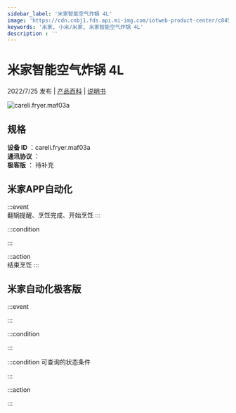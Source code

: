 ```yaml
---
sidebar_label: '米家智能空气炸锅 4L'
image: 'https://cdn.cnbj1.fds.api.mi-img.com/iotweb-product-center/c84533ac12cc90cc21a9453db09a091a_1651026903540.png?GalaxyAccessKeyId=AKVGLQWBOVIRQ3XLEW&Expires=9223372036854775807&Signature=+COc86YATqi3G5rrQR9AX2U42kw='
keywords: '米家, 小米/米家, 米家智能空气炸锅 4L'
description : ''
---
```

# 米家智能空气炸锅 4L

2022/7/25 发布 | [产品百科](https://home.mi.com/webapp/content/baike/product/index.html?model=careli.fryer.maf03a/) | [说明书](https://home.mi.com/views/introduction.html?model=careli.fryer.maf03a&region=cn)

![careli.fryer.maf03a](https://cdn.cnbj1.fds.api.mi-img.com/iotweb-product-center/c84533ac12cc90cc21a9453db09a091a_1651026903540.png?GalaxyAccessKeyId=AKVGLQWBOVIRQ3XLEW&Expires=9223372036854775807&Signature=+COc86YATqi3G5rrQR9AX2U42kw=)

## 规格  
> 
**设备 ID** ：careli.fryer.maf03a  
**通讯协议** ：  
**极客版**  ： 待补充 


## 米家APP自动化  

:::event  
翻锅提醒、烹饪完成、开始烹饪
:::

:::condition  

:::

:::action   
结束烹饪
:::

## 米家自动化极客版  

:::event  

:::

:::condition  

:::

:::condition 可查询的状态条件  

:::

:::action  

:::

        
